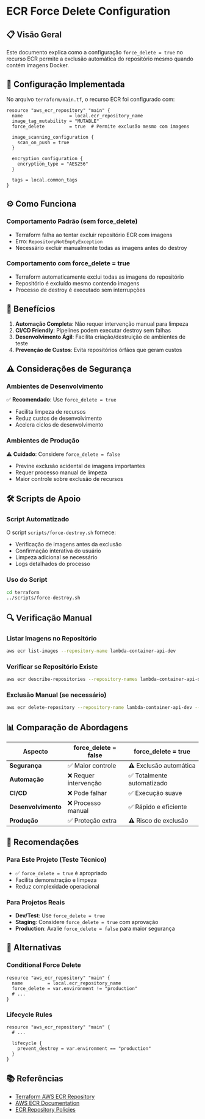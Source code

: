 # ECR Force Delete Configuration

## 📋 Visão Geral

Este documento explica como a configuração `force_delete = true` no recurso ECR permite a exclusão automática do repositório mesmo quando contém imagens Docker.

## 🔧 Configuração Implementada

No arquivo `terraform/main.tf`, o recurso ECR foi configurado com:

```hcl
resource "aws_ecr_repository" "main" {
  name                 = local.ecr_repository_name
  image_tag_mutability = "MUTABLE"
  force_delete         = true  # Permite exclusão mesmo com imagens

  image_scanning_configuration {
    scan_on_push = true
  }

  encryption_configuration {
    encryption_type = "AES256"
  }

  tags = local.common_tags
}
```

## ⚙️ Como Funciona

### Comportamento Padrão (sem force_delete)
- Terraform falha ao tentar excluir repositório ECR com imagens
- Erro: `RepositoryNotEmptyException`
- Necessário excluir manualmente todas as imagens antes do destroy

### Comportamento com force_delete = true
- Terraform automaticamente exclui todas as imagens do repositório
- Repositório é excluído mesmo contendo imagens
- Processo de destroy é executado sem interrupções

## 🚀 Benefícios

1. **Automação Completa**: Não requer intervenção manual para limpeza
2. **CI/CD Friendly**: Pipelines podem executar destroy sem falhas
3. **Desenvolvimento Ágil**: Facilita criação/destruição de ambientes de teste
4. **Prevenção de Custos**: Evita repositórios órfãos que geram custos

## ⚠️ Considerações de Segurança

### Ambientes de Desenvolvimento
✅ **Recomendado**: Use `force_delete = true`
- Facilita limpeza de recursos
- Reduz custos de desenvolvimento
- Acelera ciclos de desenvolvimento

### Ambientes de Produção
⚠️ **Cuidado**: Considere `force_delete = false`
- Previne exclusão acidental de imagens importantes
- Requer processo manual de limpeza
- Maior controle sobre exclusão de recursos

## 🛠️ Scripts de Apoio

### Script Automatizado
O script `scripts/force-destroy.sh` fornece:
- Verificação de imagens antes da exclusão
- Confirmação interativa do usuário
- Limpeza adicional se necessário
- Logs detalhados do processo

### Uso do Script
```bash
cd terraform
../scripts/force-destroy.sh
```

## 🔍 Verificação Manual

### Listar Imagens no Repositório
```bash
aws ecr list-images --repository-name lambda-container-api-dev
```

### Verificar se Repositório Existe
```bash
aws ecr describe-repositories --repository-names lambda-container-api-dev
```

### Exclusão Manual (se necessário)
```bash
aws ecr delete-repository --repository-name lambda-container-api-dev --force
```

## 📊 Comparação de Abordagens

| Aspecto | force_delete = false | force_delete = true |
|---------|---------------------|-------------------|
| **Segurança** | ✅ Maior controle | ⚠️ Exclusão automática |
| **Automação** | ❌ Requer intervenção | ✅ Totalmente automatizado |
| **CI/CD** | ❌ Pode falhar | ✅ Execução suave |
| **Desenvolvimento** | ❌ Processo manual | ✅ Rápido e eficiente |
| **Produção** | ✅ Proteção extra | ⚠️ Risco de exclusão |

## 🎯 Recomendações

### Para Este Projeto (Teste Técnico)
- ✅ `force_delete = true` é apropriado
- Facilita demonstração e limpeza
- Reduz complexidade operacional

### Para Projetos Reais
- **Dev/Test**: Use `force_delete = true`
- **Staging**: Considere `force_delete = true` com aprovação
- **Production**: Avalie `force_delete = false` para maior segurança

## 🔄 Alternativas

### Conditional Force Delete
```hcl
resource "aws_ecr_repository" "main" {
  name         = local.ecr_repository_name
  force_delete = var.environment != "production"
  # ...
}
```

### Lifecycle Rules
```hcl
resource "aws_ecr_repository" "main" {
  # ...
  
  lifecycle {
    prevent_destroy = var.environment == "production"
  }
}
```

## 📚 Referências

- [Terraform AWS ECR Repository](https://registry.terraform.io/providers/hashicorp/aws/latest/docs/resources/ecr_repository)
- [AWS ECR Documentation](https://docs.aws.amazon.com/ecr/)
- [ECR Repository Policies](https://docs.aws.amazon.com/ecr/latest/userguide/repository-policies.html)
